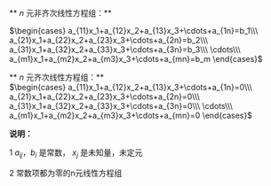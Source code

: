 ** $n$ 元非齐次线性方程组：**  
  
$\begin{cases}  
a_{11}x_1+a_{12}x_2+a_{13}x_3+\cdots+a_{1n}=b_1\\\  
a_{21}x_1+a_{22}x_2+a_{23}x_3+\cdots+a_{2n}=b_2\\\  
a_{31}x_1+a_{32}x_2+a_{33}x_3+\cdots+a_{3n}=b_3\\\  
\cdots\\\  
a_{m1}x_1+a_{m2}x_2+a_{m3}x_3+\cdots+a_{mn}=b_m  
\end{cases}$  
  
** $n$ 元齐次线性方程组：**  
$\begin{cases}  
a_{11}x_1+a_{12}x_2+a_{13}x_3+\cdots+a_{1n}=0\\\  
a_{21}x_1+a_{22}x_2+a_{23}x_3+\cdots+a_{2n}=0\\\  
a_{31}x_1+a_{32}x_2+a_{33}x_3+\cdots+a_{3n}=0\\\  
\cdots\\\  
a_{m1}x_1+a_{m2}x_2+a_{m3}x_3+\cdots+a_{mn}=0  
\end{cases}$  
  
**说明：**  
  
1  $a_{ij}，b_i$ 是常数， $x_j$ 是未知量，未定元  
  
2 常数项都为零的n元线性方程组  
